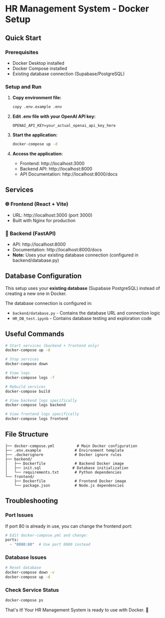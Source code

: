 # HR Management System - Docker Setup

## Quick Start

### Prerequisites
- Docker Desktop installed
- Docker Compose installed
- Existing database connection (Supabase/PostgreSQL)

### Setup and Run

1. **Copy environment file:**
   ```bash
   copy .env.example .env
   ```

2. **Edit .env file with your OpenAI API key:**
   ```
   OPENAI_API_KEY=your_actual_openai_api_key_here
   ```

3. **Start the application:**
   ```bash
   docker-compose up -d
   ```

4. **Access the application:**
   - Frontend: http://localhost:3000
   - Backend API: http://localhost:8000
   - API Documentation: http://localhost:8000/docs

## Services

### 🌐 Frontend (React + Vite)

- URL: http://localhost:3000 (port 3000)
- Built with Nginx for production

### 🚀 Backend (FastAPI)
- API: http://localhost:8000
- Documentation: http://localhost:8000/docs
- **Note:** Uses your existing database connection (configured in backend/database.py)

## Database Configuration

This setup uses your **existing database** (Supabase PostgreSQL) instead of creating a new one in Docker. 

The database connection is configured in:
- `backend/database.py` - Contains the database URL and connection logic
- `HR_DB_test.ipynb` - Contains database testing and exploration code

## Useful Commands

```bash
# Start services (backend + frontend only)
docker-compose up -d

# Stop services
docker-compose down

# View logs
docker-compose logs -f

# Rebuild services
docker-compose build

# View backend logs specifically
docker-compose logs backend

# View frontend logs specifically  
docker-compose logs frontend
```

## File Structure
```
├── docker-compose.yml          # Main Docker configuration
├── .env.example               # Environment template
├── .dockerignore              # Docker ignore rules
├── backend/
│   ├── Dockerfile             # Backend Docker image
│   ├── init.sql              # Database initialization
│   └── requirements.txt       # Python dependencies
└── frontend/
    ├── Dockerfile             # Frontend Docker image
    └── package.json           # Node.js dependencies
```

## Troubleshooting

### Port Issues
If port 80 is already in use, you can change the frontend port:
```bash
# Edit docker-compose.yml and change:
ports:
  - "8080:80"  # Use port 8080 instead
```

### Database Issues
```bash
# Reset database
docker-compose down -v
docker-compose up -d
```

### Check Service Status
```bash
docker-compose ps
```

That's it! Your HR Management System is ready to use with Docker. 🚀
